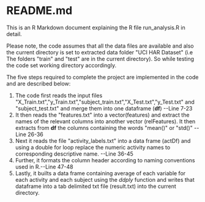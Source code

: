 README.md
========================================================

This is an R Markdown document explaining the R file run_analysis.R in detail.

Please note, the code assumes that all the data files are available and also the current directory is set to extracted data folder "UCI HAR Dataset" (i.e The folders "train" and "test" are in the current directory). So while testing the code set working directory accordingly. 

The five steps required to complete the project are implemented in the code and are described below:

1. The code first reads the input files "X_Train.txt","y_Train.txt","subject_train.txt","X_Test.txt","y_Test.txt" and "subject_test.txt" and merge them into one dataframe (**df**) --Line 7-23  
2. It then reads the "features.txt" into a vector(features) and extract  the names of the relevant columns into another vector (relFeatures). It then extracts from **df** the columns containing the words "mean()" or "std()" --Line 26-36 
3. Next it reads the file "activity_labels.txt" into a data frame (actDf) and using a double for loop replace the numeric activity names to corresponding descriptive name. --Line 36-45
4. Further, it formats the column header according to naming conventions used in R.--Line 47-48
5. Lastly, it builts a data frame containing average of each variable for each activity and each subject using the *ddply* function and writes that dataframe into a tab delimited txt file (result.txt) into the current directory.


